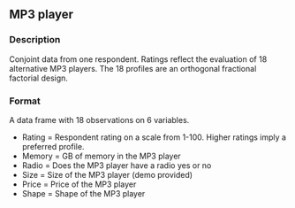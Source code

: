 ## MP3 player

### Description

Conjoint data from one respondent. Ratings reflect the evaluation of 18 alternative MP3 players. The 18 profiles are an orthogonal fractional factorial design.

### Format

A data frame with 18 observations on 6 variables.

- Rating =	 Respondent rating on a scale from 1-100. Higher ratings imply a preferred profile.
- Memory	= GB of memory in the MP3 player
- Radio = Does the MP3 player have a radio yes or no
- Size = Size of the MP3 player (demo provided)
- Price = Price of the MP3 player
- Shape = Shape of the MP3 player